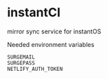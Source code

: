 # instantCI

mirror sync service for instantOS

Needed environment variables

``` 
SURGEMAIL
SURGEPASS
NETLIFY_AUTH_TOKEN
```
